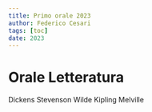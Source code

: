 ```yaml
---
title: Primo orale 2023
author: Federico Cesari 
tags: [toc]
date: 2023
---
```

# Orale Letteratura
Dickens
Stevenson
Wilde
Kipling
Melville